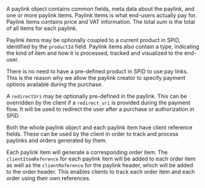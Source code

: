 A paylink object contains common fields, meta data about the paylink, and one or
more paylink items. Paylink items is what end-users actually pay for. Paylink
items contains price and VAT information. The total sum is the total of all
items for each paylink.

Paylink items may be optionally coupled to a current product in SPiD, identified
by the `productId` field. Paylink items also contain a type, indicating the kind
of item and how it is processed, tracked and visualized to the end-user.

There is no need to have a pre-defined product in SPiD to use pay links. This is
the reason why we allow the paylink creator to specify payment options available
during the purchase.

A `redirectUri` may be optionally pre-defined in the paylink. This can be
overridden by the client if a `redirect_uri` is provided during the payment
flow. It will be used to redirect the user after a purchase or authorization in
SPiD.

Both the whole paylink object and each paylink item have client reference
fields. These can be used by the client in order to track and process paylinks
and orders generated by them.

Each paylink item will generate a corresponding order item. The
`clientItemReference` for each paylink item will be added to each order item as
well as the `clientReference` for the paylink header, which will be added to the
order header. This enables clients to track each order item and each order using
their own references.
